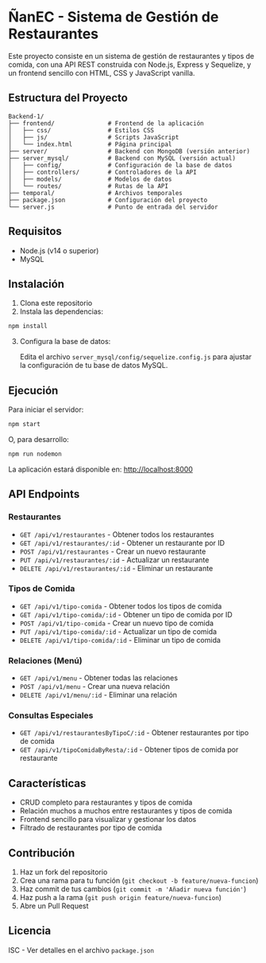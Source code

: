 # ÑanEC - Sistema de Gestión de Restaurantes

Este proyecto consiste en un sistema de gestión de restaurantes y tipos de comida, con una API REST construida con Node.js, Express y Sequelize, y un frontend sencillo con HTML, CSS y JavaScript vanilla.

## Estructura del Proyecto

```
Backend-1/
├── frontend/               # Frontend de la aplicación
│   ├── css/                # Estilos CSS
│   ├── js/                 # Scripts JavaScript
│   └── index.html          # Página principal
├── server/                 # Backend con MongoDB (versión anterior)
├── server_mysql/           # Backend con MySQL (versión actual)
│   ├── config/             # Configuración de la base de datos
│   ├── controllers/        # Controladores de la API
│   ├── models/             # Modelos de datos
│   └── routes/             # Rutas de la API
├── temporal/               # Archivos temporales
├── package.json            # Configuración del proyecto
└── server.js               # Punto de entrada del servidor
```

## Requisitos

- Node.js (v14 o superior)
- MySQL

## Instalación

1. Clona este repositorio
2. Instala las dependencias:

```bash
npm install
```

3. Configura la base de datos:

   Edita el archivo `server_mysql/config/sequelize.config.js` para ajustar la configuración de tu base de datos MySQL.

## Ejecución

Para iniciar el servidor:

```bash
npm start
```

O, para desarrollo:

```bash
npm run nodemon
```

La aplicación estará disponible en: [http://localhost:8000](http://localhost:8000)

## API Endpoints

### Restaurantes
- `GET /api/v1/restaurantes` - Obtener todos los restaurantes
- `GET /api/v1/restaurantes/:id` - Obtener un restaurante por ID
- `POST /api/v1/restaurantes` - Crear un nuevo restaurante
- `PUT /api/v1/restaurantes/:id` - Actualizar un restaurante
- `DELETE /api/v1/restaurantes/:id` - Eliminar un restaurante

### Tipos de Comida
- `GET /api/v1/tipo-comida` - Obtener todos los tipos de comida
- `GET /api/v1/tipo-comida/:id` - Obtener un tipo de comida por ID
- `POST /api/v1/tipo-comida` - Crear un nuevo tipo de comida
- `PUT /api/v1/tipo-comida/:id` - Actualizar un tipo de comida
- `DELETE /api/v1/tipo-comida/:id` - Eliminar un tipo de comida

### Relaciones (Menú)
- `GET /api/v1/menu` - Obtener todas las relaciones
- `POST /api/v1/menu` - Crear una nueva relación
- `DELETE /api/v1/menu/:id` - Eliminar una relación

### Consultas Especiales
- `GET /api/v1/restaurantesByTipoC/:id` - Obtener restaurantes por tipo de comida
- `GET /api/v1/tipoComidaByResta/:id` - Obtener tipos de comida por restaurante

## Características

- CRUD completo para restaurantes y tipos de comida
- Relación muchos a muchos entre restaurantes y tipos de comida
- Frontend sencillo para visualizar y gestionar los datos
- Filtrado de restaurantes por tipo de comida

## Contribución

1. Haz un fork del repositorio
2. Crea una rama para tu función (`git checkout -b feature/nueva-funcion`)
3. Haz commit de tus cambios (`git commit -m 'Añadir nueva función'`)
4. Haz push a la rama (`git push origin feature/nueva-funcion`)
5. Abre un Pull Request

## Licencia

ISC - Ver detalles en el archivo `package.json`
